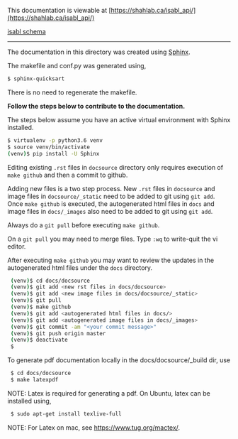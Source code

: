 This documentation is viewable at [https://shahlab.ca/isabl_api/](https://shahlab.ca/isabl_api/)

[isabl schema](_static/schema.pdf)

---

The documentation in this directory was created using [Sphinx](http://www.sphinx-doc.org/en/stable/).


The makefile and conf.py was generated using,

```bash
$ sphinx-quicksart 
```

There is no need to regenerate the makefile.


**Follow the steps below to contribute to the documentation.** 

The steps below assume you have an active virtual environment with Sphinx installed.

```bash
$ virtualenv -p python3.6 venv
$ source venv/bin/activate
(venv)$ pip install -U Sphinx
```
Editing existing `.rst` files in `docsource` directory only requires execution of `make github` and then a commit to github.  

Adding new files is a two step process. New `.rst` files in `docsource` and image files in `docsource/_static` need to be added to git using `git add`. Once `make github` is executed, the autogenerated html files in `docs` and image files in `docs/_images` also need to be added to git using `git add`. 

Always do a `git pull` before executing `make github`. 

On a `git pull` you may need to merge files. Type `:wq` to write-quit the vi editor. 

After executing `make github` you may want to review the updates in the autogenerated html files under the `docs` directory. 

```bash
 (venv)$ cd docs/docsource
 (venv)$ git add <new rst files in docs/docsource>
 (venv)$ git add <new image files in docs/docsource/_static>
 (venv)$ git pull
 (venv)$ make github
 (venv)$ git add <autogenerated html files in docs/>
 (venv)$ git add <autogenerated image files in docs/_images>
 (venv)$ git commit -am "<your commit message>"
 (venv)$ git push origin master
 (venv)$ deactivate
 $
```

To generate pdf documentation locally in the docs/docsource/_build dir, use

```bash
 $ cd docs/docsource
 $ make latexpdf
```

NOTE: Latex is required for generating a pdf. On Ubuntu, latex can be installed using,

```bash
 $ sudo apt-get install texlive-full
 ```
NOTE: For Latex on mac, see https://www.tug.org/mactex/. 

